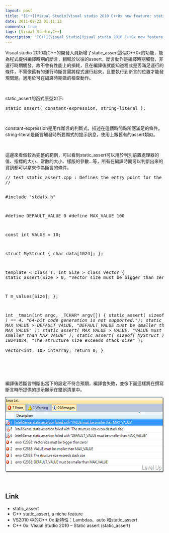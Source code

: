 ```yaml
---
layout: post
title: "[C++][Visual Studio]Visual studio 2010 C++0x new feature: static_assert"
date: 2011-08-22 01:11:12
comments: true
tags: [Visual Studio,C++]
description: "[C++][Visual Studio]Visual studio 2010 C++0x new feature: static_assert"
---
```

<p>
	Visual studio 2010為C++的開發人員新增了static_assert這個C++0x的功能，能為程式提供編譯時期的斷言，相較於以往的assert，斷言動作是編譯時期觸發，非運行時期觸發，故不會有性能上的損耗，且在編譯後就能知道程式是否滿足運行的條件，不需像舊有的運行時斷言需將程式運行起來，且要執行到斷言的位置才能發現問題。適用於可在編譯時期做的檢查動作。</p>
<p>
	 </p>
<p>
	static_assert的函式原型如下:</p>
<div class="wlWriterSmartContent" id="scid:812469c5-0cb0-4c63-8c15-c81123a09de7:1638dcee-56fa-4120-b12d-1e65abeea01e" style="padding-bottom: 0px; margin: 0px; padding-left: 0px; padding-right: 0px; display: inline; float: none; padding-top: 0px">
	<pre class="c" name="code">
static_assert( constant-expression, string-literal );</pre>
</div>
<p>
	 </p>
<p>
	constant-expression是用作斷言的判斷式，描述在這個時間點所應滿足的條件。string-literal是斷言觸發時所要顯式的提示訊息，使用上跟舊有的assert類似。</p>
<p>
	 </p>
<p>
	這邊來看個較為完整的範例，可以看到static_assert可以用於判別前置處理器的值、指標的大小、常數的大小、樣版的參數...等，所有在編譯時期可以判斷出來的資訊都可以拿來作為斷言的條件。</p>
<div class="wlWriterSmartContent" id="scid:812469c5-0cb0-4c63-8c15-c81123a09de7:44af9e8f-2907-46eb-8bc3-ee6d8259aab5" style="padding-bottom: 0px; margin: 0px; padding-left: 0px; padding-right: 0px; display: inline; float: none; padding-top: 0px">
	<pre class="c" name="code">
// test static_assert.cpp : Defines the entry point for the console application.
//

#include "stdafx.h"

#define DEFAULT_VALUE 0
#define MAX_VALUE 100

const int VALUE = 10;

struct MyStruct
{
    char data[1024];
};

template &lt; class T, int Size &gt;
class Vector
{
   static_assert(Size &gt; 0, "Vector size must be bigger than zero!");

   T m_values[Size];
};


int _tmain(int argc, _TCHAR* argv[])
{
	static_assert( sizeof(void *) == 4, "64-bit code generation is not supported.");
	static_assert( MAX_VALUE &gt; DEFAULT_VALUE, "DEFAULT_VALUE must be smaller than MAX_VALUE" );
	static_assert( MAX_VALUE &gt; VALUE, "VALUE must be smaller than MAX_VALUE" );
    static_assert( sizeof( MyStruct ) &lt; 1024*1024, "The structure size exceeds stack size" );	
	Vector&lt;int, 10&gt; intArray;
	return 0;
}</pre>
</div>
<h2>
	 </h2>
<p>
	編譯後若斷言判斷出當下的設定不符合預期，編譯會失敗，並像下面這樣將在撰寫斷言時所提供的提示顯示在錯誤清單中。</p>
<p>
	<img alt="image" border="0" height="240" src="\images\posts\33801\image_thumb.png" style="border-bottom: 0px; border-left: 0px; border-top: 0px; border-right: 0px" width="617" /></p>
<p>
	 </p>
<h2>
	Link</h2>
<ul>
	<li>
		static_assert</li>
	<li>
		C++ static_assert, a niche feature</li>
	<li>
		VS2010 中的C++ 0x 新特性：Lambdas、auto 和static_assert</li>
	<li>
		C++ 0x: Visual Studio 2010 – Static assert (static_assert)</li>
</ul>
